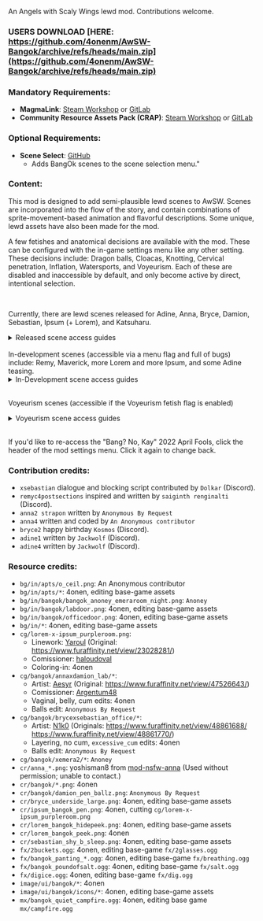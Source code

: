 An Angels with Scaly Wings lewd mod. Contributions welcome.

### USERS DOWNLOAD [HERE: https://github.com/4onenm/AwSW-Bangok/archive/refs/heads/main.zip](https://github.com/4onenm/AwSW-Bangok/archive/refs/heads/main.zip)

### Mandatory Requirements:

+ **MagmaLink**: [Steam Workshop](https://steamcommunity.com/sharedfiles/filedetails/?id=2594080243) or [GitLab](https://gitlab.com/jakzie2/awsw-magmalink)
+ **Community Resource Assets Pack (CRAP)**: [Steam Workshop](https://steamcommunity.com/sharedfiles/filedetails/?id=2665870882) or [GitLab](https://gitlab.com/jakzie2/awsw-crap)

### Optional Requirements:

+ **Scene Select**: [GitHub](https://github.com/4onen/AwSW-Scene-Select)
  + Adds BangOk scenes to the scene selection menu."

### Content:

This mod is designed to add semi-plausible lewd scenes to AwSW. Scenes are incorporated into the flow of the story, and contain combinations of sprite-movement-based animation and flavorful descriptions. Some unique, lewd assets have also been made for the mod.

A few fetishes and anatomical decisions are available with the mod. These can be configured with the in-game settings menu like any other setting. These decisions include: Dragon balls, Cloacas, Knotting, Cervical penetration, Inflation, Watersports, and Voyeurism. Each of these are disabled and inaccessible by default, and only become active by direct, intentional selection.

<br/>

Currently, there are lewd scenes released for Adine, Anna, Bryce, Damion, Sebastian, Ipsum (+ Lorem), and Katsuharu.
<details>
<summary>Released scene access guides</summary>

+ Adine4: Go along with with what she wants in the shower.
+ Anna2: During Anna1, bet for sex instead of a date OR during Anna2, do extremely well. (After betting for sex in Anna1, the original Anna2 date is still available if you say you're hungry.)
+ Anna4: Do Anna’s fourth date normally, picking the romance option, and a menu will appear with the choice to watch or skip the scene. (Doing the Anna2 scene beforehand will alter some dialogue/scene options.)
+ Bryce1: Try a different way of waking him up at the bar. Skipping Bryce1 will also give you the option to enter this scene.
+ Bryce2: Keep feeling his leg after he flexes his muscles.
+ Lorem2 (Ipsum + Lorem): Play through Lorem2 and, when Ipsum suggests it, agree to take off your clothes. With sufficiently high mood, Lorem may also be invited.
+ xDamion: Go to the facility during the Chapter 2 investigation and respond in kind to Damion's crude comments.
+ xKatsuharu: Play Katsuharu's scene to the end or skip through. During the fade-to-black at the end, Katsuharu will suggest the scene.
+ xSebastian: After the skip point in his one date, say it's pretty cold and you could use a blanket.
</details>
<br/>
In-development scenes (accessible via a menu flag and full of bugs) include: Remy, Maverick, more Lorem and more Ipsum, and some Adine teasing.

<details>
<summary>In-Development scene access guides</summary>


+ Adine1: When the player brings up Truth or Dare, think lascivious thoughts.

+ Remy c4postsections: Complete Remy's first, second, and third scenes. Then *do not* deliver the PDA to him in the chapter 4 investigation. You can suggest to Sebastian when you speak with him that you could deliver the PDA, which will trigger the scene.

+ Bryce3 (Bryce + Maverick): Get to Bryce3, play through with high mood (or skip) until Zhong leaves, then be diplomatic about how you respond. (Don't be overeager, don't refuse.)
+ Bryce3 (Bryce + Sebastian + Maverick): See above, but also have previously completed xSebastian.

+ Lorem4: Complete Lorem4, tell Lorem you don't mind, talk about making Lorem feel better.
+ Ipsum4 (Ipsum): Complete Lorem2's lewd scene with Ipsum, then reach Chapter 4 and check your answering machine. (This scene does not lock out other 4th date choices with other dragons.)
</details>
<br/>

Voyeurism scenes (accessible if the Voyeurism fetish flag is enabled)

<details>
<summary>Voyeurism scene access guides</summary>

+ Anna x Damion: Visit the production facility during the Chapter 2 investigation.
+ Bryce x Sebastian: Complete Chapter 3 as normal.
</details>
<br/>

If you'd like to re-access the "Bang? No, Kay" 2022 April Fools, click the header of the mod settings menu. Click it again to change back.

### Contribution credits:

+ `xsebastian` dialogue and blocking script contributed by `Dolkar` (Discord).
+ `remyc4postsections` inspired and written by `saiginth renginalti` (Discord).
+ `anna2 strapon` written by `Anonymous By Request`
+ `anna4` written and coded by `An Anonymous contributor`
+ `bryce2` happy birthday `Kosmos` (Discord).
+ `adine1` written by `Jackwolf` (Discord).
+ `adine4` written by `Jackwolf` (Discord).

### Resource credits:
+ `bg/in/apts/o_ceil.png`: An Anonymous contributor
+ `bg/in/apts/*`: 4onen, editing base-game assets
+ `bg/in/bangok/bangok_anoney_emeraroom_night.png`: `Anoney`
+ `bg/in/bangok/labdoor.png`: 4onen, editing base-game assets
+ `bg/in/bangok/officedoor.png`: 4onen, editing base-game assets
+ `bg/in/*`: 4onen, editing base-game assets
+ `cg/lorem-x-ipsum_purpleroom.png`:
    + Linework: [Yaroul](https://www.furaffinity.net/user/Yaroul/) (Original: https://www.furaffinity.net/view/23028281/)
    + Comissioner: [haloudoval](https://www.furaffinity.net/user/haloudoval)
    + Coloring-in: 4onen
+ `cg/bangok/annaxdamion_lab/*`:
    + Artist: [Aesyr](https://www.furaffinity.net/user/aesyr/) (Original: https://www.furaffinity.net/view/47526643/)
    + Comissioner: [Argentum48](https://www.furaffinity.net/user/argentum48/)
    + Vaginal, belly, cum edits: 4onen
    + Balls edit: `Anonymous By Request`
+ `cg/bangok/brycexsebastian_office/*`:
    + Artist: [N1k0](https://www.furaffinity.net/user/n1k0) (Originals: https://www.furaffinity.net/view/48861688/ https://www.furaffinity.net/view/48861770/)
    + Layering, no cum, `excessive_cum` edits: 4onen
    + Balls edit: `Anonymous By Request`
+ `cg/bangok/xemera2/*`: `Anoney`
+ `cr/anna_*.png`: yoshisman8 from [mod-nsfw-anna](https://github.com/AWSW-Modding/AWSW-Modtools/tree/mod-nsfw-anna) (Used without permission; unable to contact.)
+ `cr/bangok/*.png`: 4onen
+ `cr/bangok/damion_pen_ballz.png`: `Anonymous By Request`
+ `cr/bryce_underside_large.png`: 4onen, editing base-game assets
+ `cr/ipsum_bangok_pen.png`: 4onen, cutting `cg/lorem-x-ipsum_purpleroom.png`
+ `cr/lorem_bangok_hidepeek.png`: 4onen, editing base-game assets
+ `cr/lorem_bangok_peek.png`: 4onen
+ `cr/sebastian_shy_b_sleep.png`: 4onen, editing base-game assets
+ `fx/2buckets.ogg`: 4onen, editing base-game `fx/2glasses.ogg`
+ `fx/bangok_panting_*.ogg`: 4onen, editing base-game `fx/breathing.ogg`
+ `fx/bangok_poundofsalt.ogg`: 4onen, editing base-game `fx/salt.ogg`
+ `fx/digice.ogg`: 4onen, editing base-game `fx/dig.ogg`
+ `image/ui/bangok/*`: 4onen
+ `image/ui/bangok/icons/*`: 4onen, editing base-game assets
+ `mx/bangok_quiet_campfire.ogg`: 4onen, editing base game `mx/campfire.ogg`
